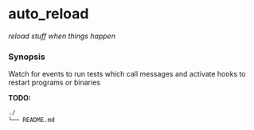 # auto_reload  
_reload stuff when things happen_  

### Synopsis  
Watch for events to run tests which call messages and activate hooks to restart programs or binaries  

__TODO:__  
```bash
./
└── README.md
```  
